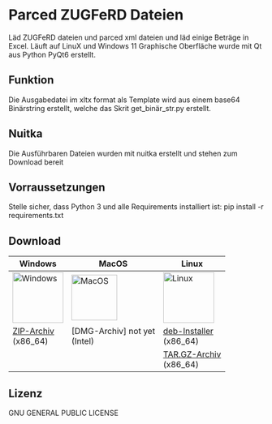 # Parced ZUGFeRD Dateien
Läd ZUGFeRD dateien und parced xml dateien und läd einige Beträge in Excel. Läuft auf LinuX und Windows 11
Graphische Oberfläche wurde mit Qt aus Python PyQt6 erstellt.

## Funktion
Die Ausgabedatei im xltx format als Template wird aus einem base64 Binärstring erstellt, welche das Skrit get_binär_str.py erstellt.

## Nuitka
Die Ausführbaren Dateien wurden mit nuitka erstellt und stehen zum Download bereit

## Vorraussetzungen
Stelle sicher, dass Python 3 und alle Requirements installiert ist:
pip install -r requirements.txt


## Download

| Windows                                                                                                                                  | MacOS                                                                                                                                        | Linux                                                                                                                                     |
|------------------------------------------------------------------------------------------------------------------------------------------|----------------------------------------------------------------------------------------------------------------------------------------------|-------------------------------------------------------------------------------------------------------------------------------------------|
| <img src="./share/os-logos/windows.png" width="100" alt="Windows">                                                                       | <img src="./share/os-logos/apple.png" width="90" alt="MacOS">                                                                                | <img src="./share/os-logos/linux.png" width="100" alt="Linux">                                                                            |
| [ZIP-Archiv](https://github.com/rootloewe/einlesen/releases/download/v2.4.5/einlesen.zip)<br>(x86_64)                                    | [DMG-Archiv] not yet <br>(Intel)                                                                                                             | [deb-Installer](https://github.com/rootloewe/einlesen/releases/download/v2.5.4/einlesen.deb)<br>(x86_64)                                  |
|                                                                                                                                          |                                                                                                                                              | [TAR.GZ-Archiv](https://github.com/rootloewe/einlesen/releases/download/v2.5.4/einlesen.tar.gz)<br>(x86_64)                               |


## Lizenz
GNU GENERAL PUBLIC LICENSE

